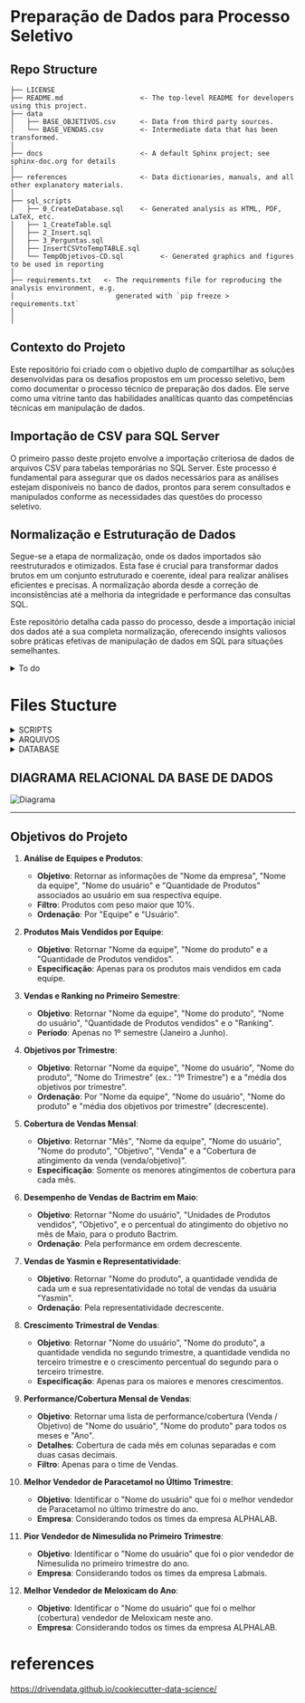 # Preparação de Dados para Processo Seletivo 

## Repo Structure

```nohighlight
├── LICENSE
├── README.md          			<- The top-level README for developers using this project.
├── data
│   ├── BASE_OBJETIVOS.csv      <- Data from third party sources.
│   └── BASE_VENDAS.csv         <- Intermediate data that has been transformed. 
│
├── docs             		    <- A default Sphinx project; see sphinx-doc.org for details
│
├── references                  <- Data dictionaries, manuals, and all other explanatory materials.
│
├── sql_scripts 
│   ├── 0_CreateDatabase.sql    <- Generated analysis as HTML, PDF, LaTeX, etc.
│   ├── 1_CreateTable.sql    
│   ├── 2_Insert.sql    
│   ├── 3_Perguntas.sql
│   ├── InsertCSVtoTempTABLE.sql
│   └── TempObjetivos-CD.sql         <- Generated graphics and figures to be used in reporting
│
├── requirements.txt   <- The requirements file for reproducing the analysis environment, e.g.
│                         generated with `pip freeze > requirements.txt`
│
│
```
## Contexto do Projeto

Este repositório foi criado com o objetivo duplo de compartilhar as soluções desenvolvidas para os desafios propostos em um processo seletivo, bem como documentar o processo técnico de preparação dos dados. Ele serve como uma vitrine tanto das habilidades analíticas quanto das competências técnicas em manipulação de dados.

## Importação de CSV para SQL Server

O primeiro passo deste projeto envolve a importação criteriosa de dados de arquivos CSV para tabelas temporárias no SQL Server. Este processo é fundamental para assegurar que os dados necessários para as análises estejam disponíveis no banco de dados, prontos para serem consultados e manipulados conforme as necessidades das questões do processo seletivo.

## Normalização e Estruturação de Dados

Segue-se a etapa de normalização, onde os dados importados são reestruturados e otimizados. Esta fase é crucial para transformar dados brutos em um conjunto estruturado e coerente, ideal para realizar análises eficientes e precisas. A normalização aborda desde a correção de inconsistências até a melhoria da integridade e performance das consultas SQL.

Este repositório detalha cada passo do processo, desde a importação inicial dos dados até a sua completa normalização, oferecendo insights valiosos sobre práticas efetivas de manipulação de dados em SQL para situações semelhantes.

<details>
  <summary>To do</summary>

- [x] Configurar um servidor local SQL Server  [completion:: 2024-01-28]
- [x] Com os scripts fornecidos:  [completion:: 2024-01-28]
	- [x] Criar DataBase (0_CreateDatabase.sql)  [completion:: 2024-01-28]
	- [x] Criar Tabelas (1_CreateTable.sql)  [completion:: 2024-01-28]
	- [x] Inserir Parâmetros (Insert.sql) nas Tabelas  [completion:: 2024-01-28]
- [x] Carregar .csv nas Tabelas  [completion:: 2024-01-29]
	- [x] normalizar dos dados  [completion:: 2024-01-29]
		- [x] mapear dados para normalizar  [completion:: 2024-01-29]
		- [x] "Pivotar" tabela BASE_Objetivos de Horizontal p/ Vertical  [completion:: 2024-01-29]
		- [x] "Pivotar" tabela BASE_Vendas de Horizontal p/ Vertical  [completion:: 2024-01-29]
		- [x] JOIN para normalização para as chaves  [completion:: 2024-01-29]
	- [x] Carregar Base para OBJETIVO  [completion:: 2024-01-29]
	- [x] Carregar Base para VENDA  [completion:: 2024-01-29]
- [ ] Consultas do script 3_Perguntas.sql
- [ ] Revisão das respostas/scripts
- [ ] Documentação
- [ ] Revisão da Documentação
- [ ] Enviar para recrutador
</details>

# Files Stucture
<details>
  <summary>SCRIPTS</summary>

  * 0_CreateDatabase.sql
  * 1_CreateTable.sql
  * 2_Insert.sql
  * 3_Perguntas.sql
</details>

<details>
  <summary>ARQUIVOS</summary>

  * BASE_OBJETIVOS.csv
    * `EAN`
    * `EQUIPE`
    * `VENDEDOR`
    * `JAN`
    * `FEV`
    * `MAR`
    * `ABR`
    * `MAI`
    * `JUN`
    * `JUL`
    * `AGO`
    * `SET`
    * `OUT`
    * `NOV`
    * `DEZ`
  * BASE_VENDAS.csv
    * `EAN`
    * `EQUIPE`
    * `VENDEDOR`
    * `JAN`
    * `FEV`
    * `MAR`
    * `ABR`
    * `MAI`
    * `JUN`
    * `JUL`
    * `AGO`
    * `SET`
    * `OUT`
    * `NOV`
    * `DEZ`
</details>

<details>
  <summary>DATABASE</summary>

* `OBJETIVO`
	* `CD_VENDA` PRIMARY KEY
	* `CD_PRODUTO` FOREIGN KEY
	* `CD_EQUIPE` FOREIGN KEY
	* `CD_USUARIO` FOREIGN KEY
	* `DT_PERIODO`
	* `NR_QUANTIDADE`
* `VENDA`
	* `CD_VENDA` PRIMARY KEY
	* `CD_PRODUTO` FOREIGN KEY
	* `CD_EQUIPE` FOREIGN KEY
	* `CD_USUARIO` FOREIGN KEY
	* `DT_PERIODO`
	* `NR_QUANTIDADE`
* `PRODUTO`
	* `CD_PRODUTO` PRIMARY KEY
	* `NM_PRODUTO`
	* `EAN`
* `EQUIPE`
	* `CD_EQUIPE` PRIMARY KEY
	* `NM_EQUIPE`
	* `CD_EMPRESA` FOREIGN KEY
* `EMPRESA`
	* `CD_EMPRESA` PRIMARY KEY
	* `NN_EMPRESA`
* `USARIO`
	* `CD_USUARIO` PRIMARY KEY
	* `NM_USUARIO`
* `EQUIPE_PRODUTO`
	* `CD_EQUIPE_PRODUTO` PRIMARY KEY
	* `CD_EQUIPE` FOREIGN KEY
	* `CD_PRODUTO` FOREIGN KEY
	* `NR_PESO`
* `EMPRESA_PRODUTO`
	* `CD_EMPRESA_PRODUTO` PRIMARY KEY
	* `CD_EMPRESA` FOREIGN KEY
	* `CD_PRODUTO` FOREIGN KEY
* `EQUIPE_USUARIO`
	* `CD_EQUIPE_USUARIO` PRIMARY KEY
	* `CD_EQUIPE` FOREIGN KEY
	* `CD_USUARIO` FOREIGN KEY
* `USUARIO_EMPRESA`
	* `CD_EMPRESA_USUARIO` PRIMARY KEY
	* `CD_EMPRESA` FOREIGN KEY
	* `CD_USUARIO` FOREIGN KEY
</details>

## DIAGRAMA RELACIONAL DA BASE DE DADOS
![Diagrama](https://github.com/jlfenerich/HSL-Processo-Seletivo/blob/main/docs/master%20-%20HSL_TESTE%20-%20dbo.png?raw=true)

---

## Objetivos do Projeto

1. **Análise de Equipes e Produtos**: 
   - **Objetivo**: Retornar as informações de "Nome da empresa", "Nome da equipe", "Nome do usuário" e "Quantidade de Produtos" associados ao usuário em sua respectiva equipe.
   - **Filtro**: Produtos com peso maior que 10%.
   - **Ordenação**: Por "Equipe" e "Usuário".

2. **Produtos Mais Vendidos por Equipe**:
   - **Objetivo**: Retornar "Nome da equipe", "Nome do produto" e a "Quantidade de Produtos vendidos".
   - **Especificação**: Apenas para os produtos mais vendidos em cada equipe.

3. **Vendas e Ranking no Primeiro Semestre**:
   - **Objetivo**: Retornar "Nome da equipe", "Nome do produto", "Nome do usuário", "Quantidade de Produtos vendidos" e o "Ranking".
   - **Período**: Apenas no 1º semestre (Janeiro a Junho).

4. **Objetivos por Trimestre**:
   - **Objetivo**: Retornar "Nome da equipe", "Nome do usuário", "Nome do produto", "Nome do Trimestre" (ex.: "1º Trimestre") e a "média dos objetivos por trimestre".
   - **Ordenação**: Por "Nome da equipe", "Nome do usuário", "Nome do produto" e "média dos objetivos por trimestre" (decrescente).

5. **Cobertura de Vendas Mensal**:
   - **Objetivo**: Retornar "Mês", "Nome da equipe", "Nome do usuário", "Nome do produto", "Objetivo", "Venda" e a "Cobertura de atingimento da venda (venda/objetivo)".
   - **Especificação**: Somente os menores atingimentos de cobertura para cada mês.

6. **Desempenho de Vendas de Bactrim em Maio**:
   - **Objetivo**: Retornar "Nome do usuário", "Unidades de Produtos vendidos", "Objetivo", e o percentual do atingimento do objetivo no mês de Maio, para o produto Bactrim.
   - **Ordenação**: Pela performance em ordem decrescente.

7. **Vendas de Yasmin e Representatividade**:
   - **Objetivo**: Retornar "Nome do produto", a quantidade vendida de cada um e sua representatividade no total de vendas da usuária "Yasmin".
   - **Ordenação**: Pela representatividade decrescente.

8. **Crescimento Trimestral de Vendas**:
   - **Objetivo**: Retornar "Nome do usuário", "Nome do produto", a quantidade vendida no segundo trimestre, a quantidade vendida no terceiro trimestre e o crescimento percentual do segundo para o terceiro trimestre.
   - **Especificação**: Apenas para os maiores e menores crescimentos.

9. **Performance/Cobertura Mensal de Vendas**:
   - **Objetivo**: Retornar uma lista de performance/cobertura (Venda / Objetivo) de "Nome do usuário", "Nome do produto" para todos os meses e "Ano".
   - **Detalhes**: Cobertura de cada mês em colunas separadas e com duas casas decimais.
   - **Filtro**: Apenas para o time de Vendas.

10. **Melhor Vendedor de Paracetamol no Último Trimestre**:
    - **Objetivo**: Identificar o "Nome do usuário" que foi o melhor vendedor de Paracetamol no último trimestre do ano.
    - **Empresa**: Considerando todos os times da empresa ALPHALAB.

11. **Pior Vendedor de Nimesulida no Primeiro Trimestre**:
    - **Objetivo**: Identificar o "Nome do usuário" que foi o pior vendedor de Nimesulida no primeiro trimestre do ano.
    - **Empresa**: Considerando todos os times da empresa Labmais.

12. **Melhor Vendedor de Meloxicam do Ano**:
    - **Objetivo**: Identificar o "Nome do usuário" que foi o melhor (cobertura) vendedor de Meloxicam neste ano.
    - **Empresa**: Considerando todos os times da empresa ALPHALAB.

# references

https://drivendata.github.io/cookiecutter-data-science/
